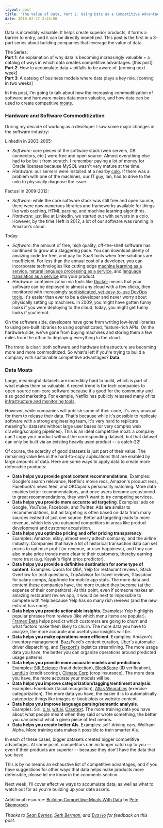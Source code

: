 ```yaml
---
layout: post
title: "The Value of Data, Part 1: Using Data as a Competitive Advantage"
date: 2015-02-27 2:45:00
---
```

Data is incredibly valuable. It helps create superior products, it forms a barrier to entry, and it can be directly monetized. This post is the first in a 3-part series about building companies that leverage the value of data.  

The Series:  
**Part 1**: An explanation of why data is becoming increasingly valuable + a catalog of ways in which data creates competitive advantages. [this post]  
**Part 2**: How to accumulate data + pitfalls to be aware of. [coming next week]  
**Part 3**: A catalog of business models where data plays a key role. [coming in two weeks]

In this post, I'm going to talk about how the increasing commoditization of software and hardware makes data more valuable, and how data can be used to create competitive <a href="http://www.investopedia.com/terms/e/economicmoat.asp" target="_blank">moats</a>.

### Hardware and Software Commoditization
During my decade of working as a developer I saw some major changes in the software industry:

LinkedIn in 2003-2005:

* _Software_: core pieces of the software stack (web servers, DB connectors, etc.) were free and open source. Almost everything else had to be built from scratch. I remember paying a lot of money for Oracle licenses because MySQL wasn't very mature at the time.
* _Hardware_: our servers were installed at a nearby <a href="http://en.wikipedia.org/wiki/Colocation_centre" target="_blank">colo</a>. If there was a problem with one of the machines, our IT guy, Ian, had to drive to the colo to physically diagnose the issue.

Factual in 2009-2012:

* _Software_: while the core software stack was still free and open source, there were now numerous libraries and frameworks available for things like web caching, HTML parsing, and machine learning algorithms.  
* _Hardware_: just like at LinkedIn, we started out with servers in a colo. However, by the time I left in 2012, a lot of our software was running in Amazon's cloud.

Today:

* _Software_: the amount of free, hiqh quality, off-the-shelf software has continued to grow at a staggering pace. You can download plenty of amazing code for free, and pay for SaaS tools when free solutions are insufficient. For less than the annual cost of a developer, you can incorporate technologies like cutting edge <a href="http://wise.io" target="_blank">machine learning as a service</a>, <a href="http://www.alchemyapi.com/" target="_blank">natural language processing as a service</a>, and <a href="https://cloud.google.com/translate/docs" target="_blank">language translation as a service</a> into your product.
* _Hardware_: containerization via tools like <a href="https://www.docker.com/" target="_blank">Docker</a> means that your software can be deployed to almost any cloud with a few clicks, then monitored with increasingly <a href="https://www.scalyr.com/" target="_blank">sophisticated, yet easy-to-use DevOps tools</a>. It's easier than ever to be a developer and never worry about physically setting up machines. In 2009, you might have gotten funny looks if you were deploying to the cloud; today, you might get funny looks if you're not. 

On the software side, developers have gone from writing low-level libraries to using pre-built libraries to using sophisticated, feature-rich APIs. On the hardware side, we've gone from buying machines and storing them a few miles from the office to deploying everything to the cloud.

The trend is clear: both software and hardware infrastructure are becoming more and more commoditized. So what's left if you're trying to build a company with sustainable competitive advantages? **Data**.

### Data Moats
Large, meaningful datasets are incredibly hard to build, which is part of what makes them so valuable. A recent trend is for tech companies to open-source non-core software because it's good for the community and also good marketing. For example, Netflix has publicly released many of its <a href="http://netflix.github.io/#repo" target="_blank">infrastructure and monitoring tools</a>.

However, while companies will publish some of their code, it's very unusual for them to release their data. That's because while it's possible to replicate software with a strong engineering team, it's very hard to replicate meaningful datasets without large user bases (or very complex web crawling/scraping pipelines). This is an ideal competitive moat: a company can't copy your product without the corresponding dataset, but that dataset can only be built via an existing heavily used product -- a catch-22!

Of course, the scarcity of good datasets is just part of their value. The remaining value lies in the hard-to-copy applications that are enabled by large amounts of data. Here are some ways to apply data to create more defensible products:

* **Data helps you provide great content recommendations**. Examples: Google's search relevance, Netflix's movie recs, Amazon's product recs, Facebook's news feed, and OKCupid's personality matching. More data enables better recommendations, and once users become accustomed to great recommendations, they won't want to try competing services.
* **Data helps you provide more accurate ad targeting**. Examples: ads on Google, YouTube, Facebook, and Twitter. Ads are similar to recommendations, but ad targeting is often based on data from many sources instead of just one source. Better ad targeting leads to more revenue, which lets you outspend competitors in areas like product development and customer acquisition.
* **Data helps you optimize pricing and offer pricing transparency**. Examples: Amazon, eBay, almost every adtech company, and the airline industry. Companies that have a lot of historical transaction data can set prices to optimize profit (or revenue, or user happiness), and they can also make price trends more clear to their customers, thereby earning more trust (e.g. Kayak's flight price predictor).
* **Data helps you provide a definitive destination for some type of content**. Examples: Quora for Q&A, Yelp for restaurant reviews, Stack Overflow for tech questions, TripAdvisor for travel reviews, Glassdoor for salary comps, AppAnnie for mobile app stats. The more data and content these companies have, the more trusted they become (at the expense of their competitors). At this point, even if someone makes an amazing restaurant review app, it would be next to impossible to compete with Yelp because Yelp has so many rich reviews (and the new entrant has none).
* **Data helps you provide actionable insights**. Examples: Yelp highlights popular phrases from reviews (like which menu items are popular), <a href="https://www.framed.io/" target="_blank">Framed Data</a> helps predict which customers are going to churn and what factors make them likely to churn. The more data you have to analyze, the more accurate and useful your insights will be.
* **Data helps you make operations more efficient**. Examples: Amazon's inventory management, BuzzFeed's content curation, Uber's automatic driver dispatching, and <a href="https://www.flexport.com/" target="_blank">Flexport's</a> logistics streamlining. The more usage data you have, the better you can organize operations around predicted usage patterns.
* **Data helps you provide more accurate models and predictions**. Examples: <a href="https://siftscience.com/" target="_blank">Sift Science</a> (fraud detection), <a href="https://blockscore.com/" target="_blank">BlockScore</a> (ID verification), <a href="https://www.lendup.com/" target="_blank">LendUp</a> (credit scoring), <a href="http://www.climate.com/" target="_blank">Climate Corp</a> (crop insurance). The more data you have, the more accurate your models will be.
* **Data helps you improve categorization/tagging/sentiment analysis**. Examples: Facebook (facial recognition), <a href="https://www.atlaswearables.com/" target="_blank">Atlas Wearables</a> (exercise categorization). The more data you have, the easier it is to automatically categorize things like images or book plots or website content.
* **Data helps you improve language parsing/semantic analysis**. Examples: Siri, <a href="https://x.ai/" target="_blank">x.ai</a>, <a href="https://wit.ai/" target="_blank">wit.ai</a>, <a href="https://casetext.com/" target="_blank">Casetext</a>. The more training data you have about what people meant when they said or wrote something, the better you can predict what a given piece of text means.
* **Data helps you create better AIs**. Examples: self-driving cars, Wolfram Alpha. More training data makes it possible to train smarter AIs.

In each of these cases, bigger datasets created bigger competitive advantages. At some point, competitors can no longer catch up to you -- even if their products are superior -- because they don't have the data that you have.

This is by no means an exhaustive list of competitive advantages, and if you have suggestions for other ways that data helps make products more defensible, please let me know in the comments section.  

Next week, I'll cover effective ways to accumulate data, as well as what to watch out for as you're building up your data assets.  
<br>
Additional resource: <a href="https://www.slideshare.net/pskomoroch/building-competitive-moats-with-data" target="_blank">Building Competitive Moats With Data</a> by <a href="https://twitter.com/peteskomoroch" target="_blank">Pete Skomoroch</a>  
<br>
*Thanks to <a href="https://twitter.com/sbyrnes" target="_blank">Sean Byrnes</a>, <a href="https://twitter.com/SethGB" target="_blank">Seth Berman</a>, and <a href="https://twitter.com/eva_ho" target="_blank">Eva Ho</a> for feedback on this post.*